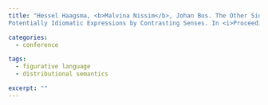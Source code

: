 ```yaml
---
title: "Hessel Haagsma, <b>Malvina Nissim</b>, Johan Bos. The Other Side of the Coin: Unsupervised Disambiguation of
Potentially Idiomatic Expressions by Contrasting Senses. In <i>Proceedings of the Joint Workshop on Linguistic Annotation, Multiword Expressions and Constructions (LAW-MWE-CxG-2018)</i>, COLING, pp. 178-184. 2018."

categories: 
  - conference

tags:
  - figurative language
  - distributional semantics

excerpt: ""
---
```




